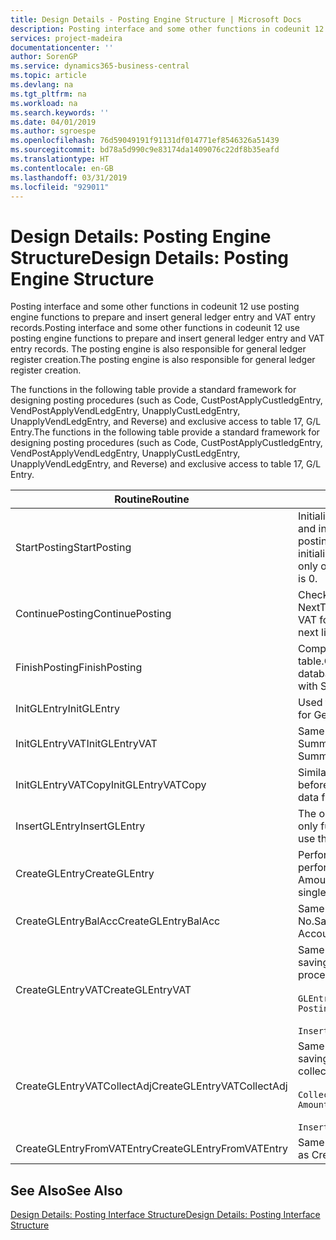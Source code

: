 ```yaml
---
title: Design Details - Posting Engine Structure | Microsoft Docs
description: Posting interface and some other functions in codeunit 12 use posting engine functions to prepare and insert general ledger entry and VAT entry records. The posting engine is also responsible for general ledger register creation.
services: project-madeira
documentationcenter: ''
author: SorenGP
ms.service: dynamics365-business-central
ms.topic: article
ms.devlang: na
ms.tgt_pltfrm: na
ms.workload: na
ms.search.keywords: ''
ms.date: 04/01/2019
ms.author: sgroespe
ms.openlocfilehash: 76d59049191f91131df014771ef8546326a51439
ms.sourcegitcommit: bd78a5d990c9e83174da1409076c22df8b35eafd
ms.translationtype: HT
ms.contentlocale: en-GB
ms.lasthandoff: 03/31/2019
ms.locfileid: "929011"
---
```

# <a name="design-details-posting-engine-structure"></a><span data-ttu-id="d3546-104">Design Details: Posting Engine Structure</span><span class="sxs-lookup"><span data-stu-id="d3546-104">Design Details: Posting Engine Structure</span></span>
<span data-ttu-id="d3546-105">Posting interface and some other functions in codeunit 12 use posting engine functions to prepare and insert general ledger entry and VAT entry records.</span><span class="sxs-lookup"><span data-stu-id="d3546-105">Posting interface and some other functions in codeunit 12 use posting engine functions to prepare and insert general ledger entry and VAT entry records.</span></span> <span data-ttu-id="d3546-106">The posting engine is also responsible for general ledger register creation.</span><span class="sxs-lookup"><span data-stu-id="d3546-106">The posting engine is also responsible for general ledger register creation.</span></span>  
  
 <span data-ttu-id="d3546-107">The functions in the following table provide a standard framework for designing posting procedures (such as Code, CustPostApplyCustledgEntry, VendPostApplyVendLedgEntry, UnapplyCustLedgEntry, UnapplyVendLedgEntry, and Reverse) and exclusive access to table 17, G/L Entry.</span><span class="sxs-lookup"><span data-stu-id="d3546-107">The functions in the following table provide a standard framework for designing posting procedures (such as Code, CustPostApplyCustledgEntry, VendPostApplyVendLedgEntry, UnapplyCustLedgEntry, UnapplyVendLedgEntry, and Reverse) and exclusive access to table 17, G/L Entry.</span></span>  
  
|<span data-ttu-id="d3546-108">Routine</span><span class="sxs-lookup"><span data-stu-id="d3546-108">Routine</span></span>|<span data-ttu-id="d3546-109">Description</span><span class="sxs-lookup"><span data-stu-id="d3546-109">Description</span></span>|  
|-------------|---------------------------------------|  
|<span data-ttu-id="d3546-110">StartPosting</span><span class="sxs-lookup"><span data-stu-id="d3546-110">StartPosting</span></span>|<span data-ttu-id="d3546-111">Initializes posting buffer TempGLEntryBuf, locks G/L Entry and VAT Entry tables, and initializes Accounting Period, G/L Register, and Exchange Rate.</span><span class="sxs-lookup"><span data-stu-id="d3546-111">Initializes posting buffer TempGLEntryBuf, locks G/L Entry and VAT Entry tables, and initializes Accounting Period, G/L Register, and Exchange Rate.</span></span> <span data-ttu-id="d3546-112">Should be called only once, then NextEntryNo is 0.</span><span class="sxs-lookup"><span data-stu-id="d3546-112">Should be called only once, then NextEntryNo is 0.</span></span>|  
|<span data-ttu-id="d3546-113">ContinuePosting</span><span class="sxs-lookup"><span data-stu-id="d3546-113">ContinuePosting</span></span>|<span data-ttu-id="d3546-114">Checks and posts unrealized VAT for previous transaction increment NextTransactionNo and prepares post of next line.</span><span class="sxs-lookup"><span data-stu-id="d3546-114">Checks and posts unrealized VAT for previous transaction increment NextTransactionNo and prepares post of next line.</span></span>|  
|<span data-ttu-id="d3546-115">FinishPosting</span><span class="sxs-lookup"><span data-stu-id="d3546-115">FinishPosting</span></span>|<span data-ttu-id="d3546-116">Completes posting by inserting G/L entries from temporary buffer into database table.</span><span class="sxs-lookup"><span data-stu-id="d3546-116">Completes posting by inserting G/L entries from temporary buffer into database table.</span></span> <span data-ttu-id="d3546-117">Always used together with StartPosting.</span><span class="sxs-lookup"><span data-stu-id="d3546-117">Always used together with StartPosting.</span></span> <span data-ttu-id="d3546-118">Checks for inconsistencies.</span><span class="sxs-lookup"><span data-stu-id="d3546-118">Checks for inconsistencies.</span></span>|  
|<span data-ttu-id="d3546-119">InitGLEntry</span><span class="sxs-lookup"><span data-stu-id="d3546-119">InitGLEntry</span></span>|<span data-ttu-id="d3546-120">Used to initialise new G/L entry for Gen. Jnl Line.</span><span class="sxs-lookup"><span data-stu-id="d3546-120">Used to initialize new G/L entry for Gen. Jnl Line.</span></span> <span data-ttu-id="d3546-121">Returns GLEntry as parameter.</span><span class="sxs-lookup"><span data-stu-id="d3546-121">Returns GLEntry as parameter.</span></span>|  
|<span data-ttu-id="d3546-122">InitGLEntryVAT</span><span class="sxs-lookup"><span data-stu-id="d3546-122">InitGLEntryVAT</span></span>|<span data-ttu-id="d3546-123">Same as InitGLEntry, but also assigns Bal. Account No. and SummarizeVAT.</span><span class="sxs-lookup"><span data-stu-id="d3546-123">Same as InitGLEntry, but also assigns Bal. Account No. and SummarizeVAT.</span></span>|  
|<span data-ttu-id="d3546-124">InitGLEntryVATCopy</span><span class="sxs-lookup"><span data-stu-id="d3546-124">InitGLEntryVATCopy</span></span>|<span data-ttu-id="d3546-125">Similar to InitGLEntryVAT, but also copies posting groups data from VAT Entry before SummarizeVAT.</span><span class="sxs-lookup"><span data-stu-id="d3546-125">Similar to InitGLEntryVAT, but also copies posting groups data from VAT Entry before SummarizeVAT.</span></span>|  
|<span data-ttu-id="d3546-126">InsertGLEntry</span><span class="sxs-lookup"><span data-stu-id="d3546-126">InsertGLEntry</span></span>|<span data-ttu-id="d3546-127">The only function that inserts G/L entry into global TempGLEntryBuf table.</span><span class="sxs-lookup"><span data-stu-id="d3546-127">The only function that inserts G/L entry into global TempGLEntryBuf table.</span></span> <span data-ttu-id="d3546-128">Always use this function for insert.</span><span class="sxs-lookup"><span data-stu-id="d3546-128">Always use this function for insert.</span></span>|  
|<span data-ttu-id="d3546-129">CreateGLEntry</span><span class="sxs-lookup"><span data-stu-id="d3546-129">CreateGLEntry</span></span>|<span data-ttu-id="d3546-130">Performs an InitGLEntry, assigns Additional Currency Amount, and then performs InsertGLEntry.</span><span class="sxs-lookup"><span data-stu-id="d3546-130">Performs an InitGLEntry, assigns Additional Currency Amount, and then performs InsertGLEntry.</span></span> <span data-ttu-id="d3546-131">Replaces several lines of code with a single function call.</span><span class="sxs-lookup"><span data-stu-id="d3546-131">Replaces several lines of code with a single function call.</span></span>|  
|<span data-ttu-id="d3546-132">CreateGLEntryBalAcc</span><span class="sxs-lookup"><span data-stu-id="d3546-132">CreateGLEntryBalAcc</span></span>|<span data-ttu-id="d3546-133">Same as CreateGLEntry, but also assigns Bal. Account Type and Bal. Account No.</span><span class="sxs-lookup"><span data-stu-id="d3546-133">Same as CreateGLEntry, but also assigns Bal. Account Type and Bal. Account No.</span></span>|  
|<span data-ttu-id="d3546-134">CreateGLEntryVAT</span><span class="sxs-lookup"><span data-stu-id="d3546-134">CreateGLEntryVAT</span></span>|<span data-ttu-id="d3546-135">Same as CreateGLEntry, but with additional processing for posting groups and saving to temporary VAT buffer:</span><span class="sxs-lookup"><span data-stu-id="d3546-135">Same as CreateGLEntry, but with additional processing for posting groups and saving to temporary VAT buffer:</span></span><br /><br /> `GLEntry.CopyPostingGroupsFromDtldCVBuf(DtldCVLedgEntryBuf,GenJnlLine."Gen. Posting Type");`<br /><br /> `InsertVATEntriesFromTemp(DtldCVLedgEntryBuf,GLEntry);`|  
|<span data-ttu-id="d3546-136">CreateGLEntryVATCollectAdj</span><span class="sxs-lookup"><span data-stu-id="d3546-136">CreateGLEntryVATCollectAdj</span></span>|<span data-ttu-id="d3546-137">Same as CreateGLEntry, but with additional collection of adjustments and saving to temporary VAT buffer:</span><span class="sxs-lookup"><span data-stu-id="d3546-137">Same as CreateGLEntry, but with additional collection of adjustments and saving to temporary VAT buffer:</span></span><br /><br /> `CollectAdjustment(AdjAmount,GLEntry.Amount,GLEntry."Additional-Currency Amount",OriginalDateSet);`<br /><br /> `InsertVATEntriesFromTemp(DtldCVLedgEntryBuf,GLEntry);`|  
|<span data-ttu-id="d3546-138">CreateGLEntryFromVATEntry</span><span class="sxs-lookup"><span data-stu-id="d3546-138">CreateGLEntryFromVATEntry</span></span>|<span data-ttu-id="d3546-139">Same as CreateGLEntry, but also copies posting groups from VAT entry.</span><span class="sxs-lookup"><span data-stu-id="d3546-139">Same as CreateGLEntry, but also copies posting groups from VAT entry.</span></span>|  
  
## <a name="see-also"></a><span data-ttu-id="d3546-140">See Also</span><span class="sxs-lookup"><span data-stu-id="d3546-140">See Also</span></span>  
 [<span data-ttu-id="d3546-141">Design Details: Posting Interface Structure</span><span class="sxs-lookup"><span data-stu-id="d3546-141">Design Details: Posting Interface Structure</span></span>](design-details-posting-interface-structure.md)